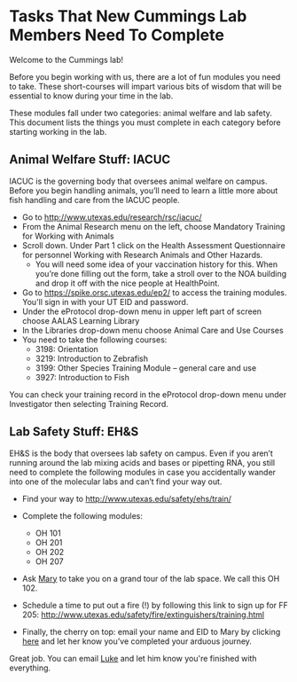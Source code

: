 # Tasks That New Cummings Lab Members Need To Complete

Welcome to the Cummings lab! 

Before you begin working with us, there are a lot of fun modules you need to take. These short-courses will impart various bits of wisdom that will be essential to know during your time in the lab. 

These modules fall under two categories: animal welfare and lab safety. This document lists the things you must complete in each category before starting working in the lab.


## Animal Welfare Stuff: IACUC

IACUC is the governing body that oversees animal welfare on campus. Before you begin handling animals, you’ll need to learn a little more about fish handling and care from the IACUC people.

- Go to http://www.utexas.edu/research/rsc/iacuc/
- From the Animal Research menu on the left, choose Mandatory Training for Working with Animals
- Scroll down. Under Part 1 click on the Health Assessment Questionnaire for personnel Working with Research Animals and Other Hazards.
  - You will need some idea of your vaccination history for this. When you’re done filling out the form, take a stroll over to the NOA building and drop it off with the nice people at HealthPoint.
- Go to https://spike.orsc.utexas.edu/ep2/ to access the training modules. You'll sign in with your UT EID and password.
- Under the eProtocol drop-down menu in upper left part of screen choose AALAS Learning Library
- In the Libraries drop-down menu choose Animal Care and Use Courses
- You need to take the following courses:
  - 3198: Orientation
  - 3219: Introduction to Zebrafish
  - 3199: Other Species Training Module – general care and use
  - 3927: Introduction to Fish

You can check your training record in the eProtocol drop-down menu under Investigator then selecting Training Record.


## Lab Safety Stuff: EH&S

EH&S is the body that oversees lab safety on campus. Even if you aren’t running around the lab mixing acids and bases or pipetting RNA, you still need to complete the following modules in case you accidentally wander into one of the molecular labs and can’t find your way out.

- Find your way to http://www.utexas.edu/safety/ehs/train/ 
- Complete the following modules:
  - OH 101
  - OH 201
  - OH 202
  - OH 207
- Ask [Mary](http://www.bio.utexas.edu/research/cummingslab/post-doc-projects.html) to take you on a grand tour of the lab space. We call this OH 102.
- Schedule a time to put out a fire (!) by following this link to sign up for FF 205: http://www.utexas.edu/safety/fire/extinguishers/training.html 

- Finally, the cherry on top: email your name and EID to Mary by clicking <a href="mailto:mramsey@austin.utexas.edu">here</a> and let her know you’ve completed your arduous journey.

Great job. You can email <a href="mailto:lukereding.utexas.edu">Luke</a> and let him know you're finished with everything.
